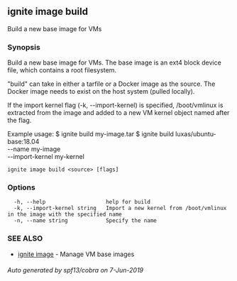 ## ignite image build

Build a new base image for VMs

### Synopsis


Build a new base image for VMs. The base image is an ext4
block device file, which contains a root filesystem.

"build" can take in either a tarfile or a Docker image as the source.
The Docker image needs to exist on the host system (pulled locally).

If the import kernel flag (-k, --import-kernel) is specified,
/boot/vmlinux is extracted from the image and added to a new
VM kernel object named after the flag.

Example usage:
	$ ignite build my-image.tar
    $ ignite build luxas/ubuntu-base:18.04 \
		--name my-image \
		--import-kernel my-kernel


```
ignite image build <source> [flags]
```

### Options

```
  -h, --help                   help for build
  -k, --import-kernel string   Import a new kernel from /boot/vmlinux in the image with the specified name
  -n, --name string            Specify the name
```

### SEE ALSO

* [ignite image](ignite_image.md)	 - Manage VM base images

###### Auto generated by spf13/cobra on 7-Jun-2019
